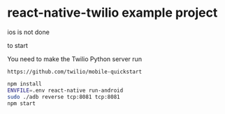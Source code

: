 # react-native-twilio example project

ios is not done

to start

You need to make the Twilio Python server run

`https://github.com/twilio/mobile-quickstart`

```bash
npm install
ENVFILE=.env react-native run-android
sudo ./adb reverse tcp:8081 tcp:8081
npm start
```

